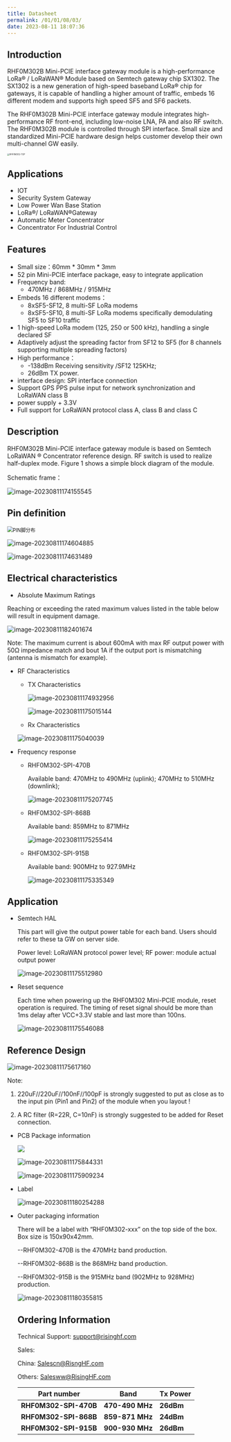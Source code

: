 ```yaml
---
title: Datasheet
permalink: /01/01/08/03/
date: 2023-08-11 18:07:36
---
```


## Introduction

RHF0M302B Mini-PCIE interface gateway module is a high-performance LoRa® / LoRaWAN® Module based on Semtech gateway chip SX1302. The SX1302 is a new generation of high-speed baseband LoRa® chip for gateways, it is capable of handling a higher amount of traffic, embeds 16 different modem and supports high speed SF5 and SF6 packets. 

The RHF0M302B Mini-PCIE interface gateway module integrates high-performance RF front-end, including low-noise LNA, PA and also RF switch. The RHF0M302B module is controlled through SPI interface. Small size and standardized Mini-PCIE hardware design helps customer develop their own multi-channel GW easily.

<img src="https://wiki.risinghf.com/upload/img/4d763bc6cf46ea8c3e89fc752ad4a91e.png" alt="RHF0M302-TOP" style="zoom: 33%;" />

## Applications

- IOT
- Security System Gateway
- Low Power Wan Base Station
- LoRa®/ LoRaWAN®Gateway
- Automatic Meter Concentrator
- Concentrator For Industrial Control

## Features

- Small size：60mm * 30mm * 3mm
- 52 pin Mini-PCIE interface package, easy to integrate application
- Frequency band:
  - 470MHz / 868MHz / 915MHz
- Embeds 16 different modems：
  - 8xSF5-SF12, 8 multi-SF LoRa modems
  - 8xSF5-SF10, 8 multi-SF LoRa modems specifically demodulating SF5 to SF10 traffic
- 1 high-speed LoRa modem (125, 250 or 500 kHz), handling a single declared SF
- Adaptively adjust the spreading factor from SF12 to SF5 (for 8 channels supporting multiple spreading factors)
- High performance：
  - -138dBm Receiving sensitivity /SF12 125KHz; 
  - 26dBm TX power.
- interface design: SPI interface connection
- Support GPS PPS pulse input for network synchronization and LoRaWAN class B
- power supply + 3.3V 
- Full support for LoRaWAN protocol class A, class B and class C

## Description

RHF0M302B Mini-PCIE interface gateway module is based on Semtech LoRaWAN ® Concentrator reference design. RF switch is used to realize half-duplex mode. Figure 1 shows a simple block diagram of the module.

Schematic frame：

![image-20230811174155545](https://wiki.risinghf.com/upload/img/310df85d8ac0c065af9cebaa0861cf4b.png)

## Pin definition

<img src="https://wiki.risinghf.com/upload/img/a17b2f4ae4ea74e7a537f0f2d103aeb0.PNG" alt="PIN脚分布" style="zoom: 80%;" />



![image-20230811174604885](https://wiki.risinghf.com/upload/img/1dad2e900a445de5d646854ca42ee6c7.png)

![image-20230811174631489](https://wiki.risinghf.com/upload/img/32762b413c54932e6244c594e656d5e7.png)

## Electrical characteristics

- Absolute Maximum Ratings

Reaching or exceeding the rated maximum values listed in the table below will result in equipment damage.

![image-20230811182401674](https://wiki.risinghf.com/upload/img/c660845a626aa856553368f99bcdc29a.png)

Note: The maximum current is about 600mA with max RF output power with 50Ω impedance match and bout 1A if the output port is mismatching (antenna is mismatch for example).

- RF Characteristics

  - TX Characteristics

    ![image-20230811174932956](https://wiki.risinghf.com/upload/img/ede0d88167ce3d0fb9f2e21173dd1705.png)

    ![image-20230811175015144](https://wiki.risinghf.com/upload/img/4dfb3804136bd103cc2e3fc995927455.png)

  -  Rx Characteristics

    ![image-20230811175040039](https://wiki.risinghf.com/upload/img/fea5e2fe017045849225a0b1a3a2fe01.png)

- Frequency response

  - RHF0M302-SPI-470B

    Available band: 470MHz to 490MHz (uplink); 470MHz to 510MHz (downlink);

    ![image-20230811175207745](https://wiki.risinghf.com/upload/img/7299f5f1094613e7cfd6b84ba1429aec.png)

  - RHF0M302-SPI-868B

    Available band: 859MHz to 871MHz

    ![image-20230811175255414](https://wiki.risinghf.com/upload/img/1170b31686c1cd76288c62935d1986d3.png)

  - RHF0M302-SPI-915B

    Available band: 900MHz to 927.9MHz

    ![image-20230811175335349](https://wiki.risinghf.com/upload/img/d3a83c7a1e10afa35710c5cec36ded1d.png)

## Application

- Semtech HAL

  This part will give the output power table for each band. Users should refer to these ta GW on server side.

   Power level: LoRaWAN protocol power level; RF power: module actual output power

  ![image-20230811175512980](https://wiki.risinghf.com/upload/img/206c66d5ab2d35f3d5937848f38e51ca.png)

- Reset sequence

  Each time when powering up the RHF0M302 Mini-PCIE module, reset operation is required. The timing of reset signal should be more than 1ms delay after VCC+3.3V stable and last more than 100ns.

  ![image-20230811175546088](https://wiki.risinghf.com/upload/img/21e73f150ee11f883f02d4bfc6525af4.png)

## Reference Design

![image-20230811175617160](https://wiki.risinghf.com/upload/img/1942c5f51783c0e452501e6a695478d8.png)

Note:

1.  220uF//220uF//100nF//100pF is strongly suggested to put as close as to the input pin (Pin1 and Pin2) of the module when you layout !

2. A RC filter (R=22R, C=10nF) is strongly suggested to be added for Reset connection.

   

- PCB Package information

  ![](https://wiki.risinghf.com/upload/img/5a7567d002b6aa05625d6f3f5de2e0f3.png)

  ![image-20230811175844331](https://wiki.risinghf.com/upload/img/4e6b3470251934527dc0a05cfe86f3bd.png)

  ![image-20230811175909234](https://wiki.risinghf.com/upload/img/e125b9d924381d277cb1a0c0024344b3.png)

- Label

  ![image-20230811180254288](https://wiki.risinghf.com/upload/img/f90a002b15b98ba1f2eca257a911cb14.png)

- Outer packaging information

  There will be a label with “RHF0M302-xxx” on the top side of the box. Box size is 150x90x42mm.

  --RHF0M302-470B is the 470MHz band production. 

  --RHF0M302-868B is the 868MHz band production.

  --RHF0M302-915B is the 915MHz band (902MHz to 928MHz) production.

  ![image-20230811180355815](https://wiki.risinghf.com/upload/img/84a4ac30de2b804b82a5e04bbd560490.png)

  ## Ordering Information

  Technical Support: [support@risinghf.com](mailto:support@risinghf.com)

  Sales: 

  China: [Salescn@RisngHF.com](mailto:Salescn@RisngHF.com)

  Others: [Salesww@RisingHF.com](mailto:Salesww@RisingHF.com)
  
  | Part number           | Band            | Tx Power  |
  | --------------------- | --------------- | --------- |
  | **RHF0M302-SPI-470B** | **470-490 MHz** | **26dBm** |
  | **RHF0M302-SPI-868B** | **859-871 MHz** | **24dBm** |
  | **RHF0M302-SPI-915B** | **900-930 MHz** | **26dBm** |
  
